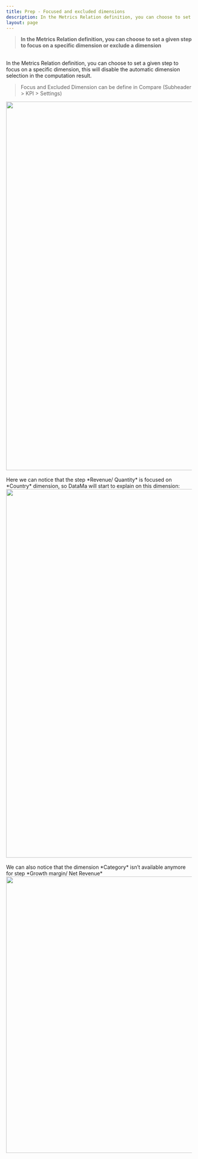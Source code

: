 ```yaml
---
title: Prep - Focused and excluded dimensions
description: In the Metrics Relation definition, you can choose to set a given step to focus on a specific dimension or exclude a dimension
layout: page
---
```


> **In the Metrics Relation definition, you can choose to set a given step to focus on a specific dimension or exclude a dimension**

<br>
In the Metrics Relation definition, you can choose to set a given step to focus on a specific dimension, this will disable the automatic dimension selection in the computation result.

> Focus and Excluded Dimension can be define in Compare (Subheader > KPI > Settings)

<center><img src="{{site.url}}/{{site.baseurl}}/core_app/new/prep/interface/images/prep_focusExcludeDimension.jpg " style="width:1000px;"/></center>

<br>
Here we can notice that the step *Revenue/ Quantity* is focused on *Country* dimension, so DataMa will start to explain on this dimension:

<center><img src="{{site.url}}/{{site.baseurl}}/core_app/new/prep/interface/images/prep_focusExcludeDimension2.jpg "  style="width:1000px;"/></center>
<br>
We can also notice that the dimension *Category* isn’t available anymore for step *Growth margin/ Net Revenue*


<center><img src="{{site.url}}/{{site.baseurl}}/core_app/new/prep/interface/images/prep_focusExcludeDimension3.jpg"   style="width:750px;"/></center>
    